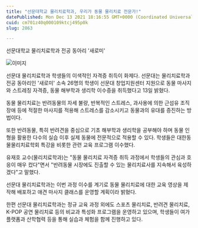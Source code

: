 ```yaml
---
title: "선문대학교 물리치료학과, 우리가 동물 물리치료 전문가!"
datePublished: Mon Dec 13 2021 18:16:55 GMT+0000 (Coordinated Universal Time)
cuid: cm701z40q000109ktcj495p0k
slug: 2863

---
```



선문대학교 물리치료학과 전공 동아리 '새로미'

![이미지](https://cdn.hashnode.com/res/hashnode/image/upload/v1739252402241/b38b1bc3-11ee-4fa2-99c5-c7ac4aa02e96.png)

선문대 물리치료학과 학생들의 이색적인 자격증 취득이 화제다. 선문대는 물리치료학과 전공 동아리인 '새로미' 소속 26명의 학생이 선문대 창업지원센터 지원으로 동물 마사지와 스트레칭 자격증, 동물 해부학과 생리학 이수증을 취득했다고 13일 밝혔다.

동물 물리치료는 반려동물의 자세 불량, 반복적인 스트레스, 과사용에 의한 근섬유 조직 장애 등에 적절한 마사지를 적용해 스트레스를 감소시키고 동물과의 유대를 증진하는 방법이다.

또한 반려동물, 특히 반려견을 중심으로 기초 해부학과 생리학을 공부해야 하며 동물 인형을 활용한 다수의 실습 이후 실제 동물에 전문적으로 적용할 수 있다. 학생들은 대한동물물리치료학회 특강을 비롯한 관련 교육 프로그램 이수했다.

유재호 교수(물리치료학과)는 "동물 물리치료 자격증 취득 과정에서 학생들의 관심과 호응이 매우 컸다"면서 "반려동물 시장에도 진출할 수 있는 물리치료사를 지속해서 육성하겠다"고 말했다.

선문대 물리치료학과는 이번 과정 이수를 계기로 동물 물리치료에 대한 교육 영상을 제작해 배포하고 애견 마사지 클래스를 운영할 계획이라 밝혔다.

한편 선문대 물리치료학과는 정규 교육 과정 외에도 스포츠 물리치료, 반려견 물리치료, K-POP 공연 물리치료 등의 비교과 특성화 프로그램을 운영하고 있으며, 학생들이 여가 플랫폼과 산학협력 등을 통해 실습과 체험을 함께 진행하고 있다.